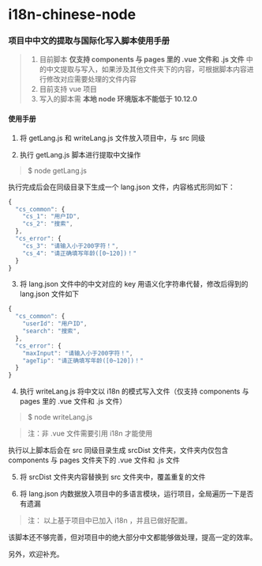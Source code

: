 # i18n-chinese-node
### 项目中中文的提取与国际化写入脚本使用手册


> 1. 目前脚本 **仅支持 components 与 pages 里的 .vue 文件和 .js 文件** 中的中文提取与写入，如果涉及其他文件夹下的内容，可根据脚本内容进行修改对应需要处理的文件内容
> 2. 目前支持 vue 项目
> 3. 写入的脚本需 **本地 node 环境版本不能低于 10.12.0**

#### 使用手册

1. 将 getLang.js 和 writeLang.js 文件放入项目中，与 src 同级

2. 执行 getLang.js 脚本进行提取中文操作

> $ node getLang.js

执行完成后会在同级目录下生成一个 lang.json 文件，内容格式形同如下：

```js
{
  "cs_common": {
    "cs_1": "用户ID",
    "cs_2": "搜索",
  },
  "cs_error": {
    "cs_3": "请输入小于200字符！",
    "cs_4": "请正确填写年龄([0~120])！"
  }
}
```

3. 将 lang.json 文件中的中文对应的 key 用语义化字符串代替，修改后得到的 lang.json 文件如下

```js
{
  "cs_common": {
    "userId": "用户ID",
    "search": "搜索",
  },
  "cs_error": {
    "maxInput": "请输入小于200字符！",
    "ageTip": "请正确填写年龄([0~120])！"
  }
}
```

4. 执行 writeLang.js 将中文以 i18n 的模式写入文件（仅支持 components 与 pages 里的 .vue 文件和 .js 文件）

> $ node writeLang.js

> 注：非 .vue 文件需要引用 i18n 才能使用

执行以上脚本后会在 src 同级目录生成 srcDist 文件夹，文件夹内仅包含 components 与 pages 文件夹下的 .vue 文件和 .js 文件

5. 将 srcDist 文件夹内容替换到 src 文件夹中，覆盖重复的文件

6. 将 lang.json 内数据放入项目中的多语言模块，运行项目，全局遍历一下是否有遗漏


> 注： 以上基于项目中已加入 i18n ，并且已做好配置。

该脚本还不够完善，但对项目中的绝大部分中文都能够做处理，提高一定的效率。

另外，欢迎补充。
